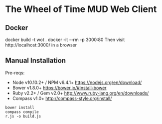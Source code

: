 # The Wheel of Time MUD Web Client

## Docker

docker build -t wot .
docker -it --rm -p 3000:80
Then visit http://localhost:3000/ in a browser

## Manual Installation

Pre-reqs:

* Node v10.10.2+ / NPM v6.4.1+ https://nodejs.org/en/download/
* Bower v1.8.0+ https://bower.io/#install-bower
* Ruby v2.2+ / Gem v2.0+ http://www.ruby-lang.org/en/downloads/
* Compass v1.0+ http://compass-style.org/install/

```
bower install
compass compile
r.js -o build.js
```
